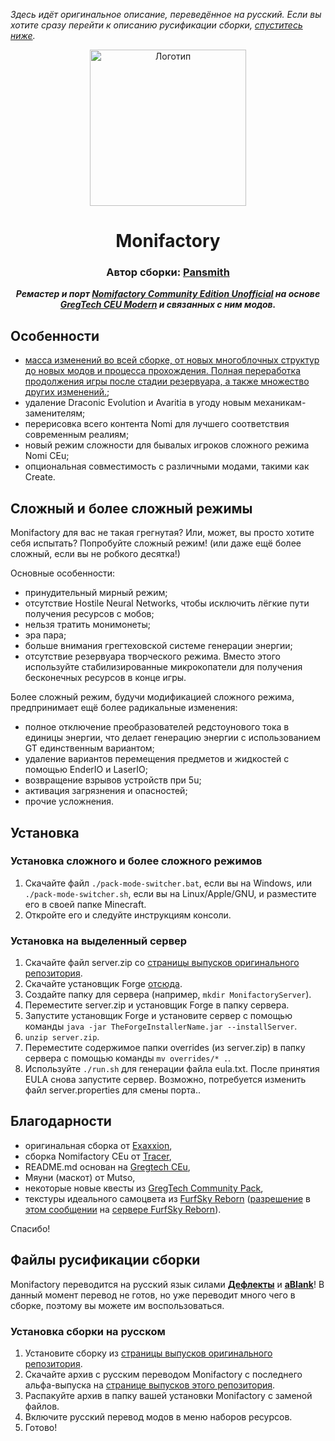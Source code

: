 *Здесь идёт оригинальное описание, переведённое на русский. Если вы хотите сразу перейти к описанию русификации сборки, [спуститесь ниже](#файлы-русификации-сборки).*

<p align="center"><img src="https://github.com/ThePansmith/Monifactory/assets/70342772/4ac1d5e7-0610-4f44-bfed-b3b2022eecc0" height="250" alt="Логотип"></p>
<h1 align="center">Monifactory</h1>
<h3 align="center"><b>Автор сборки: <a href="https://github.com/ThePansmith">Pansmith</a></b></h3>
<p align="center"><b><i>Ремастер и порт <a href="https://github.com/Nomi-CEu/Nomi-CEu">Nomifactory Community Edition Unofficial</a> на основе <a href="https://github.com/GregTechCEu/GregTech-Modern">GregTech CEU Modern</a> и связанных с ним модов.</i></b></p>

## Особенности

* [масса изменений во всей сборке, от новых многоблочных структур до новых модов и процесса прохождения. Полная переработка продолжения игры после стадии резервуара, а также множество других изменений.](https://gist.github.com/ThePansmith/f2637bcbcb37b6d7f07cddb8a3385f14);
* удаление Draconic Evolution и Avaritia в угоду новым механикам-заменителям;
* перерисовка всего контента Nomi для лучшего соответствия современным реалиям;
* новый режим сложности для бывалых игроков сложного режима Nomi CEu;
* опциональная совместимость с различными модами, такими как Create.

## Сложный и более сложный режимы

Monifactory для вас не такая грегнутая? Или, может, вы просто хотите себя испытать? Попробуйте сложный режим! (или даже ещё более сложный, если вы не робкого десятка!)

Основные особенности:

* принудительный мирный режим;
* отсутствие Hostile Neural Networks, чтобы исключить лёгкие пути получения ресурсов с мобов;
* нельзя тратить монимонеты;
* эра пара;
* больше внимания грегтеховской системе генерации энергии;
* отсутствие резервуара творческого режима. Вместо этого используйте стабилизированные микрокопатели для получения бесконечных ресурсов в конце игры.

Более сложный режим, будучи модификацией сложного режима, предпринимает ещё более радикальные изменения:

* полное отключение преобразователей редстоунового тока в единицы энергии, что делает генерацию энергии с использованием GT единственным вариантом;
* удаление вариантов перемещения предметов и жидкостей с помощью EnderIO и LaserIO;
* возвращение взрывов устройств при 5u;
* активация загрязнения и опасностей;
* прочие усложнения.

## Установка

### Установка сложного и более сложного режимов

1. Скачайте файл ``./pack-mode-switcher.bat``, если вы на Windows, или ``./pack-mode-switcher.sh``, если вы на Linux/Apple/GNU, и разместите его в своей папке Minecraft.
2. Откройте его и следуйте инструкциям консоли.

### Установка на выделенный сервер

1. Скачайте файл server.zip со [страницы выпусков оригинального репозитория](https://github.com/ThePansmith/Monifactory/releases/).
2. Скачайте установщик Forge [отсюда](https://files.minecraftforge.net/net/minecraftforge/forge/index_1.20.1.html).
3. Создайте папку для сервера (например, ``mkdir MonifactoryServer``).
4. Переместите server.zip и установщик Forge в папку сервера.
5. Запустите установщик Forge и установите сервер с помощью команды ``java -jar TheForgeInstallerName.jar --installServer``.
6. ``unzip server.zip``.
7. Переместите содержимое папки overrides (из server.zip) в папку сервера с помощью команды ``mv overrides/* .``.
8. Используйте ``./run.sh`` для генерации файла eula.txt. После принятия EULA снова запустите сервер. Возможно, потребуется изменить файл server.properties для смены порта..

## Благодарности

* оригинальная сборка от [Exaxxion](https://github.com/Exaxxion),
* сборка Nomifactory CEu от [Tracer](https://github.com/tracer4b),
* README.md основан на [Gregtech CEu](https://github.com/GregTechCEu/GregTech),
* Мяуни (маскот) от Mutso,
* некоторые новые квесты из [GregTech Community Pack](https://github.com/GregTechCEu/GregTech-Community-Pack),
* текстуры идеального самоцвета из [FurfSky Reborn](http://furfsky.net/) ([разрешение](https://ibb.co/bBpksq0) в [этом сообщении](https://discord.com/channels/771187253937438762/774353150278369351/938438074503942184) на [сервере FurfSky Reborn](https://discord.gg/fsr)).

Спасибо!

## Файлы русификации сборки

Monifactory переводится на русский язык силами [**Дефлекты**](https://github.com/RushanM) и [**aBIank**](https://github.com/SillyAsriel)! В данный момент перевод не готов, но уже переводит много чего в сборке, поэтому вы можете им воспользоваться.

### Установка сборки на русском

1. Установите сборку из [страницы выпусков оригинального репозитория](https://github.com/ThePansmith/Monifactory/releases/).
2. Скачайте архив с русским переводом Monifactory с последнего альфа-выпуска на [странице выпусков этого репозитория](https://github.com/RushanM/Minecraft-Mods-Russian-Translation/releases).
3. Распакуйте архив в папку вашей установки Monifactory с заменой файлов.
4. Включите русский перевод модов в меню наборов ресурсов.
5. Готово!
